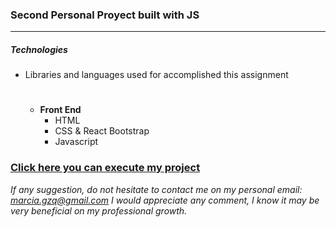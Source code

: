 ### Second Personal Proyect built with JS
- - - - 


##### Technologies

*  Libraries and languages used for accomplished this assignment 

    #
    * __Front End__
        * HTML
        * CSS & React Bootstrap
        * Javascript



### [Click here you can execute my project](https://marciagzq.github.io/PortfolioJS/)


*If any suggestion, do not hesitate to contact me on my personal email: marcia.gzq@gmail.com
I would appreciate any comment, I know it may be very beneficial on my professional growth.*
